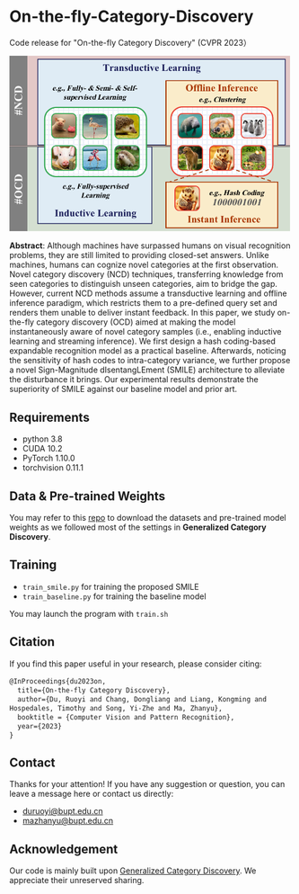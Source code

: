 # On-the-fly-Category-Discovery
Code release for "On-the-fly Category Discovery" (CVPR 2023）

<img src="setting_figure.bmp" width="500"/>

**Abstract**: Although machines have surpassed humans on visual recognition problems, they are still limited to providing closed-set answers. Unlike machines, humans can cognize novel categories at the first observation. Novel category discovery (NCD) techniques, transferring knowledge from seen categories to distinguish unseen categories, aim to bridge the gap. However, current NCD methods assume a transductive learning and offline inference paradigm, which restricts them to a pre-defined query set and renders them unable to deliver instant feedback. In this paper, we study on-the-fly category discovery (OCD) aimed at making the model instantaneously aware of novel category samples (i.e., enabling inductive learning and streaming inference). We first design a hash coding-based expandable recognition model as a practical baseline. Afterwards, noticing the sensitivity of hash codes to intra-category variance, we further propose a novel Sign-Magnitude dIsentangLEment (SMILE) architecture to alleviate the disturbance it brings. Our experimental results demonstrate the superiority of SMILE against our baseline model and prior art.


## Requirements
- python 3.8
- CUDA 10.2
- PyTorch 1.10.0
- torchvision 0.11.1

## Data & Pre-trained Weights
You may refer to this [repo](https://github.com/sgvaze/generalized-category-discovery) to download the datasets and pre-trained model weights as we followed most of the settings in **Generalized Category Discovery**.




## Training
- `train_smile.py` for training the proposed SMILE
- `train_baseline.py` for training the baseline model

You may launch the program with `train.sh`




## Citation
If you find this paper useful in your research, please consider citing:
```
@InProceedings{du2023on,
  title={On-the-fly Category Discovery},
  author={Du, Ruoyi and Chang, Dongliang and Liang, Kongming and Hospedales, Timothy and Song, Yi-Zhe and Ma, Zhanyu},
  booktitle = {Computer Vision and Pattern Recognition},
  year={2023}
}
```


## Contact
Thanks for your attention!
If you have any suggestion or question, you can leave a message here or contact us directly:
- duruoyi@bupt.edu.cn
- mazhanyu@bupt.edu.cn

## Acknowledgement
Our code is mainly built upon [Generalized Category Discovery](https://github.com/sgvaze/generalized-category-discovery). We appreciate their unreserved sharing.
